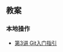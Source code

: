 ## 教案

### 本地操作

+ [第3讲 Git入门指引](https://gist.github.com/coder-klaus/dc0448649e034d38f44a836d7213e147)